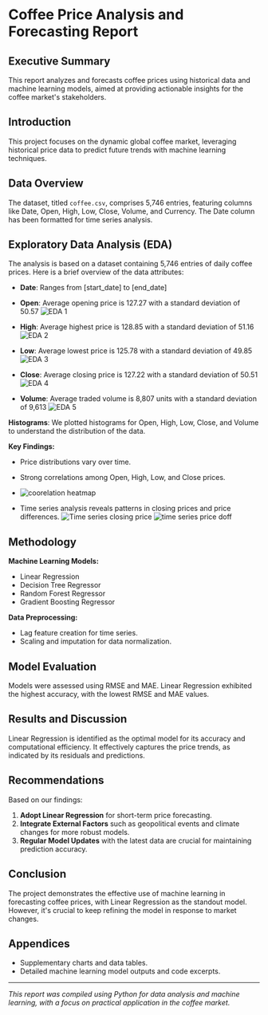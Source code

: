 # Coffee Price Analysis and Forecasting Report

## Executive Summary
This report analyzes and forecasts coffee prices using historical data and machine learning models, aimed at providing actionable insights for the coffee market's stakeholders.

## Introduction
This project focuses on the dynamic global coffee market, leveraging historical price data to predict future trends with machine learning techniques.

## Data Overview
The dataset, titled `coffee.csv`, comprises 5,746 entries, featuring columns like Date, Open, High, Low, Close, Volume, and Currency. The Date column has been formatted for time series analysis.

## Exploratory Data Analysis (EDA)
The analysis is based on a dataset containing 5,746 entries of daily coffee prices. Here is a brief overview of the data attributes:

- **Date**: Ranges from [start_date] to [end_date]
- **Open**: Average opening price is 127.27 with a standard deviation of 50.57
  ![EDA 1](https://github.com/pranav2chill/Coffee-Pricing-Project/assets/124155951/d1daa834-d204-458c-8e36-046a698bdae6)

- **High**: Average highest price is 128.85 with a standard deviation of 51.16
  ![EDA 2](https://github.com/pranav2chill/Coffee-Pricing-Project/assets/124155951/40c08a39-8e40-4aee-9df1-d91de958272a)

- **Low**: Average lowest price is 125.78 with a standard deviation of 49.85
  ![EDA 3](https://github.com/pranav2chill/Coffee-Pricing-Project/assets/124155951/59ca4029-2e56-4bc3-aa52-559363f2ee0b)

- **Close**: Average closing price is 127.22 with a standard deviation of 50.51
  ![EDA 4](https://github.com/pranav2chill/Coffee-Pricing-Project/assets/124155951/200ea87b-4c47-47c9-ba39-5e87c94adf84)

- **Volume**: Average traded volume is 8,807 units with a standard deviation of 9,613
  ![EDA 5](https://github.com/pranav2chill/Coffee-Pricing-Project/assets/124155951/1f5e4b95-a707-4123-b1e3-fbc517e6a647)


**Histograms**: We plotted histograms for Open, High, Low, Close, and Volume to understand the distribution of the data.



**Key Findings:**
- Price distributions vary over time.
- Strong correlations among Open, High, Low, and Close prices.
- ![coorelation heatmap](https://github.com/pranav2chill/Coffee-Pricing-Project/assets/124155951/dbc31f17-6dc1-45c9-85c0-72663cede8a0)

- Time series analysis reveals patterns in closing prices and price differences.
![Time series closing price](https://github.com/pranav2chill/Coffee-Pricing-Project/assets/124155951/8f51591a-3072-4948-9437-727263861fd1)
![time series price doff](https://github.com/pranav2chill/Coffee-Pricing-Project/assets/124155951/ee08dbbc-8943-4626-8a5f-1dd5fc8ecedd)

## Methodology
**Machine Learning Models:**
- Linear Regression
- Decision Tree Regressor
- Random Forest Regressor
- Gradient Boosting Regressor

**Data Preprocessing:**
- Lag feature creation for time series.
- Scaling and imputation for data normalization.

## Model Evaluation
Models were assessed using RMSE and MAE. Linear Regression exhibited the highest accuracy, with the lowest RMSE and MAE values.

## Results and Discussion
Linear Regression is identified as the optimal model for its accuracy and computational efficiency. It effectively captures the price trends, as indicated by its residuals and predictions.

## Recommendations
Based on our findings:
1. **Adopt Linear Regression** for short-term price forecasting.
2. **Integrate External Factors** such as geopolitical events and climate changes for more robust models.
3. **Regular Model Updates** with the latest data are crucial for maintaining prediction accuracy.

## Conclusion
The project demonstrates the effective use of machine learning in forecasting coffee prices, with Linear Regression as the standout model. However, it's crucial to keep refining the model in response to market changes.

## Appendices
- Supplementary charts and data tables.
- Detailed machine learning model outputs and code excerpts.

---


*This report was compiled using Python for data analysis and machine learning, with a focus on practical application in the coffee market.*


